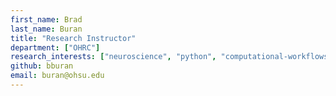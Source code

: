 ```yaml
---
first_name: Brad
last_name: Buran
title: "Research Instructor" 
department: ["OHRC"]
research_interests: ["neuroscience", "python", "computational-workflows", "r", "biostatistics", "interactive-visualization", "data-visualization", "education"]
github: bburan
email: buran@ohsu.edu
---
```

